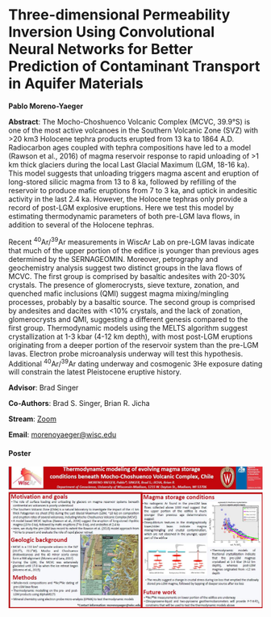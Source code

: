 # Three-dimensional Permeability Inversion Using Convolutional Neural Networks for Better Prediction of Contaminant Transport in Aquifer Materials

**Pablo Moreno-Yaeger**

**Abstract**: The Mocho-Choshuenco Volcanic Complex (MCVC, 39.9°S) is one of the most active volcanoes in the Southern Volcanic Zone (SVZ) with >20 km3 Holocene tephra products erupted from 13 ka to 1864 A.D. Radiocarbon ages coupled with tephra compositions have led to a model (Rawson et al., 2016) of magma reservoir response to rapid unloading of >1 km thick glaciers during the local Last Glacial Maximum (LGM, 18-16 ka). This model suggests that unloading triggers magma ascent and eruption of long-stored silicic magma from 13 to 8 ka, followed by refilling of the reservoir to produce mafic eruptions from 7 to 3 ka, and uptick in andesitic activity in the last 2.4 ka. However, the Holocene tephras only provide a record of post-LGM explosive eruptions. Here we test this model by estimating thermodynamic parameters of both pre-LGM lava flows, in addition to several of the Holocene tephras.

Recent  <sup>40</sup>Ar/<sup>39</sup>Ar  measurements in WiscAr Lab on pre-LGM lavas indicate that much of the upper portion of the edifice is younger than previous ages determined by the SERNAGEOMIN. Moreover, petrography and geochemistry analysis suggest two distinct groups in the lava flows of MCVC. The first group is comprised by basaltic andesites with 20-30% crystals. The presence of glomerocrysts, sieve texture, zonation, and quenched mafic inclusions (QMI) suggest magma mixing/mingling processes, probably by a basaltic source. The second group is comprised by andesites and dacites with <10% crystals, and the lack of zonation, glomerocrysts and QMI, suggesting a different genesis compared to the first group. Thermodynamic models using the MELTS algorithm suggest crystallization at 1-3 kbar (4-12 km depth), with most post-LGM eruptions originating from a deeper portion of the reservoir system than the pre-LGM lavas. Electron probe microanalysis underway will test this hypothesis. Additional  <sup>40</sup>Ar/<sup>39</sup>Ar  dating underway and cosmogenic 3He exposure dating will constrain the latest Pleistocene eruptive history.



**Advisor**: Brad Singer

**Co-Authors**: Brad S. Singer, Brian R. Jicha

**Stream**: [Zoom](https://uwmadison.zoom.us/meeting#/test11111)

**Email**: [morenoyaeger@wisc.edu](mailto:morenoyaeger@wisc.edu)

#### Poster
[![pmorenoyaeger_thumb](../../img/pmorenoyaeger_thumb.jpg)](../../docs/pmorenoyaeger.pdf)
